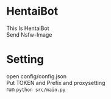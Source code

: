 # HentaiBot
This Is HentaiBot<br>
Send Nsfw-Image
# Setting
open config/config.json<br>
Put TOKEN and Prefix and proxysetting<br>
run `python src/main.py`<br>
